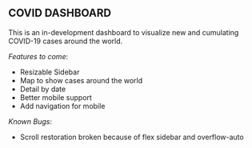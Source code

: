 ## COVID DASHBOARD

This is an in-development dashboard to visualize new and cumulating COVID-19 cases around the world.

_Features to come_:

- Resizable Sidebar
- Map to show cases around the world
- Detail by date
- Better mobile support
- Add navigation for mobile

_Known Bugs_:

- Scroll restoration broken because of flex sidebar and overflow-auto
